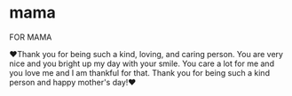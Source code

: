 # mama
FOR MAMA


❤Thank you for being such a kind, loving, and caring person. You are very nice and you bright up my day with your smile. You care a lot for me and you love me and I am thankful for that. Thank you for being such a kind person and happy mother's day!❤
